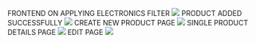 FRONTEND ON APPLYING ELECTRONICS FILTER
<img src="https://github.com/user-attachments/assets/4ed47f8f-03e9-43cc-9bc1-d64c8b53d3df">
PRODUCT ADDED SUCCESSFULLY
<img src="https://github.com/user-attachments/assets/f063376e-a943-46d8-8492-7e8219bbc758">
CREATE NEW PRODUCT PAGE
<img src="https://github.com/user-attachments/assets/bd73e472-103f-48db-8abf-e12af638cb95">
SINGLE PRODUCT DETAILS PAGE
<img src="https://github.com/user-attachments/assets/0817cf59-488b-4ab7-94e5-0e6d1694e9c6">
EDIT PAGE
<img src="https://github.com/user-attachments/assets/ca997eaa-b082-4538-9e42-ac374c0ef5d6">
